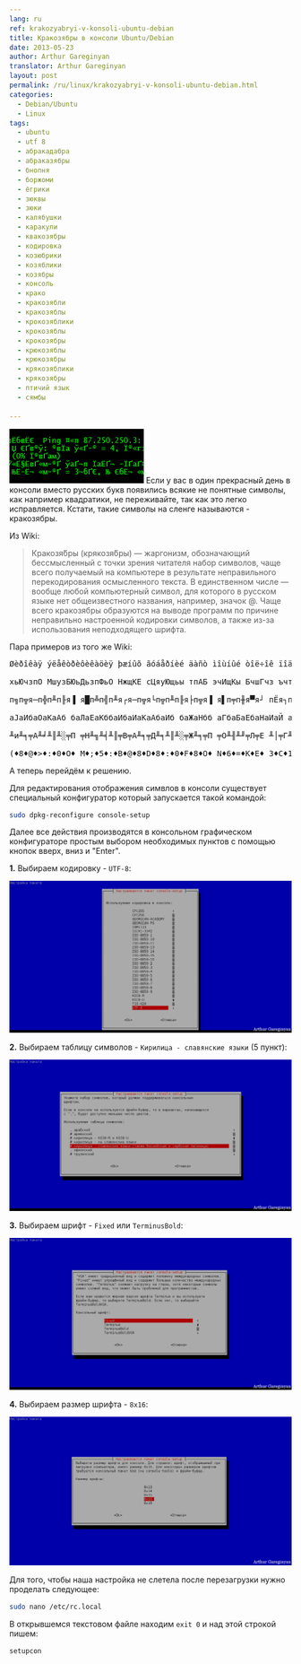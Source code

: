 ```yaml
---
lang: ru
ref: krakozyabryi-v-konsoli-ubuntu-debian
title: Кракозябры в консоли Ubuntu/Debian
date: 2013-05-23
author: Arthur Gareginyan
translator: Arthur Gareginyan
layout: post
permalink: /ru/linux/krakozyabryi-v-konsoli-ubuntu-debian.html
categories:
  - Debian/Ubuntu
  - Linux
tags:
  - ubuntu
  - utf 8
  - абракадабра
  - абраказябры
  - бнопня
  - боржоми
  - ёгрики
  - зюквы
  - зюки
  - калябушки
  - каракули
  - квакозябры
  - кодировка
  - козюбрики
  - козяблики
  - козябры
  - консоль
  - крако
  - кракозябли
  - кракозяблы
  - крокозяблики
  - крокозяблы
  - крокозябры
  - крюкозяблы
  - крюкозябры
  - крякозяблики
  - крякозябры
  - птичий язык
  - сямбы
  
---
```


![thumb](/images/krakozyabryi-v-konsoli-ubuntu-debian/1.png)
Если у вас в один прекрасный день в консоли вместо русских букв появились всякие не понятные символы, как например квадратики, не переживайте, так как это легко исправляется. Кстати, такие символы на сленге называются - кракозябры.


Из Wiki:

<blockquote>Кракозя́бры (крякозя́бры) — жаргонизм, обозначающий бессмысленный с точки зрения читателя набор символов, чаще всего получаемый на компьютере в результате неправильного перекодирования осмысленного текста. В единственном числе — вообще любой компьютерный символ, для которого в русском языке нет общеизвестного названия, например, значок @. Чаще всего кракозябры образуются на выводе программ по причине неправильно настроенной кодировки символов, а также из-за использования неподходящего шрифта.</blockquote>

Пара примеров из того же Wiki:

<pre>
Øèðîêàÿ ýëåêòðèôèêàöèÿ þæíûõ ãóáåðíèé äàñò ìîùíûé òîë÷îê ïîäú¸ìó ñåëüñêîãî õîçÿéñòâà.

хьЮчзпО МшузБЮьДьзпФьО НжщКЕ сЦяуЮщьы тпАБ эчИщКы БчшГчз ъчтЙЯэЦ АушЛАзчсч ЕчвОыАБрп.

п╗п╦я─п╬п╨п╟я▐ я█п╩п╣п╨я┌я─п╦я└п╦п╨п╟я├п╦я▐ я▌п╤п╫я▀я┘ пЁя┐п╠п╣я─п╫п╦п╧ п╢п╟я│я┌ п╪п╬я┴п╫я▀п╧ я┌п╬п╩я┤п╬п╨ п©п╬п╢я┼я▒п╪я┐ я│п╣п╩я▄я│п╨п╬пЁп╬ я┘п╬п╥я▐п╧я│я┌п╡п╟.

аЈаИбаОаКаАб баЛаЕаКббаИбаИаКаАбаИб баЖаНбб аГбаБаЕбаНаИаЙ аДаАбб аМаОбаНбаЙ баОаЛбаОаК аПаОаДббаМб баЕаЛббаКаОаГаО баОаЗбаЙббаВаА.

╨и╨╕╤А╨╛╨║╨░╤П ╤Н╨╗╨╡╨║╤В╤А╨╕╤Д╨╕╨║╨░╤Ж╨╕╤П ╤О╨╢╨╜╤Л╤Е ╨│╤Г╨▒╨╡╤А╨╜╨╕╨╣ ╨┤╨░╤Б╤В ╨╝╨╛╤Й╨╜╤Л╨╣ ╤В╨╛╨╗╤З╨╛╨║ ╨┐╨╛╨┤╤К╤С╨╝╤Г ╤Б╨╡╨╗╤М╤Б╨║╨╛╨│╨╛ ╤Е╨╛╨╖╤П╨╣╤Б╤В╨▓╨░.

(♦8♦@♦&gt;♦:♦0♦O♦ M♦;♦5♦:♦B♦@♦8♦D♦8♦:♦0♦F♦8♦O♦ N♦6♦=♦K♦E♦ 3♦C♦1♦5♦@♦=♦8♦9♦ 4♦0♦A♦B♦ &lt;♦&gt;♦I♦=♦K♦9♦ B♦&gt;♦;♦G♦&gt;♦:♦ ?♦&gt;♦4♦J♦Q♦&lt;♦C♦ A♦5♦;♦L♦A♦:♦&gt;♦3♦&gt;♦ E♦&gt;♦7♦O♦9♦A♦B♦2♦0♦.
</pre>

А теперь перейдём к решению.

Для редактирования отображения симвлов в консоли существует специальный конфигуратор который запускается такой командой:
 
```sh
sudo dpkg-reconfigure console-setup
``` 

Далее все действия производятся в консольном графическом конфигураторе простым выбором необходимых пунктов с помощью кнопок вверх, вниз и "Enter".

**1.** Выбираем кодировку - `UTF-8`:

<img alt="UTF-8" src="/images/krakozyabryi-v-konsoli-ubuntu-debian/UTF-8.png" />

**2.** Выбираем таблицу символов - `Кирилица - славянские языки` (5 пункт):

<img alt="кириллица" src="/images/krakozyabryi-v-konsoli-ubuntu-debian/kirillitsa.png" />

**3.** Выбираем шрифт - `Fixed` или `TerminusBold`:

<img alt="Fixed" src="/images/krakozyabryi-v-konsoli-ubuntu-debian/Fixed.png" />

**4.** Выбираем размер шрифта - `8x16`:

<img alt="8x16" src="/images/krakozyabryi-v-konsoli-ubuntu-debian/8x16.png" />

Для того, чтобы наша настройка не слетела после перезагрузки нужно проделать следующее:

```sh
sudo nano /etc/rc.local
``` 

В открывшемся текстовом файле находим `exit 0` и над этой строкой пишем:

```sh
setupcon
``` 
